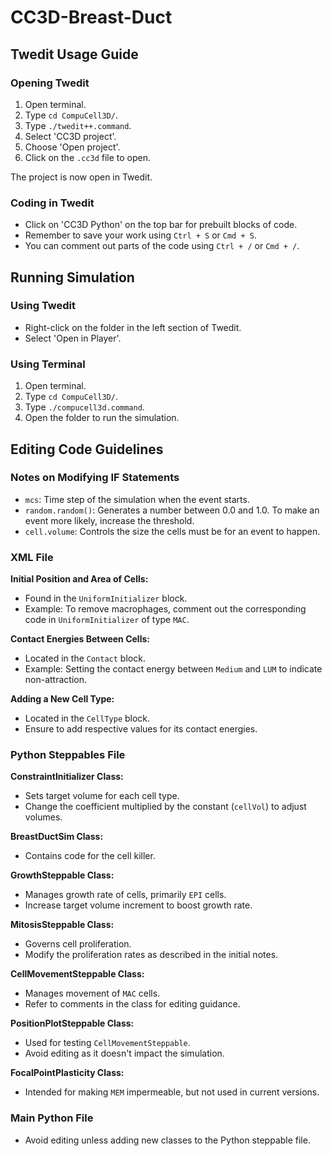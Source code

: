 # CC3D-Breast-Duct

## Twedit Usage Guide

### Opening Twedit

1. Open terminal.
2. Type `cd CompuCell3D/`.
3. Type `./twedit++.command`.
4. Select 'CC3D project'.
5. Choose 'Open project'.
6. Click on the `.cc3d` file to open.

The project is now open in Twedit.

### Coding in Twedit

- Click on 'CC3D Python' on the top bar for prebuilt blocks of code.
- Remember to save your work using `Ctrl + S` or `Cmd + S`.
- You can comment out parts of the code using `Ctrl + /` or `Cmd + /`.

## Running Simulation

### Using Twedit

- Right-click on the folder in the left section of Twedit.
- Select 'Open in Player'.

### Using Terminal

1. Open terminal.
2. Type `cd CompuCell3D/`.
3. Type `./compucell3d.command`.
4. Open the folder to run the simulation.

## Editing Code Guidelines

### Notes on Modifying IF Statements

- `mcs`: Time step of the simulation when the event starts.
- `random.random()`: Generates a number between 0.0 and 1.0. To make an event more likely, increase the threshold.
- `cell.volume`: Controls the size the cells must be for an event to happen.

### XML File

**Initial Position and Area of Cells:**
- Found in the `UniformInitializer` block.
- Example: To remove macrophages, comment out the corresponding code in `UniformInitializer` of type `MAC`.

**Contact Energies Between Cells:**
- Located in the `Contact` block.
- Example: Setting the contact energy between `Medium` and `LUM` to indicate non-attraction.

**Adding a New Cell Type:**
- Located in the `CellType` block.
- Ensure to add respective values for its contact energies.

### Python Steppables File

**ConstraintInitializer Class:**
- Sets target volume for each cell type.
- Change the coefficient multiplied by the constant (`cellVol`) to adjust volumes.

**BreastDuctSim Class:**
- Contains code for the cell killer.

**GrowthSteppable Class:**
- Manages growth rate of cells, primarily `EPI` cells.
- Increase target volume increment to boost growth rate.

**MitosisSteppable Class:**
- Governs cell proliferation.
- Modify the proliferation rates as described in the initial notes.

**CellMovementSteppable Class:**
- Manages movement of `MAC` cells.
- Refer to comments in the class for editing guidance.

**PositionPlotSteppable Class:**
- Used for testing `CellMovementSteppable`.
- Avoid editing as it doesn't impact the simulation.

**FocalPointPlasticity Class:**
- Intended for making `MEM` impermeable, but not used in current versions.

### Main Python File

- Avoid editing unless adding new classes to the Python steppable file.
